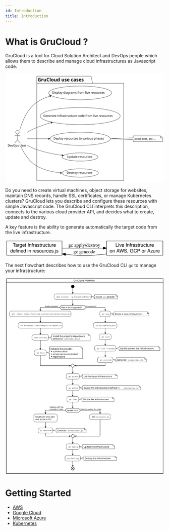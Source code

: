 ```yaml
---
id: Introduction
title: Introduction
---
```


# What is GruCloud ?

GruCloud is a tool for Cloud Solution Architect and DevOps people which allows them to describe and manage cloud infrastructures as Javascript code.

![gc-usecase](../plantuml/gc-usecase.svg)

Do you need to create virtual machines, object storage for websites, maintain DNS records, handle SSL certificates, or manage Kubernetes clusters? GruCloud lets you describe and configure these resources with simple Javascript code. The GruCloud CLI interprets this description, connects to the various cloud provider API, and decides what to create, update and destroy.

A key feature is the ability to generate automatically the target code from the live infrastructure.

![target-live-infra.dot.svg](../plantuml/target-live-infra.dot.svg)

The next flowchart describes how to use the GruCloud CLI `gc` to manage your infrastructure:

![gc-workflow](../plantuml/gc-workflow.svg)

# Getting Started

- [AWS](./aws/AwsGettingStarted.md)
- [Google Cloud](./google/GoogleGettingStarted.md)
- [Microsoft Azure](./azure/AzureGettingStarted.md)
- [Kubernetes](./k8s/K8sGettingStarted.md)
